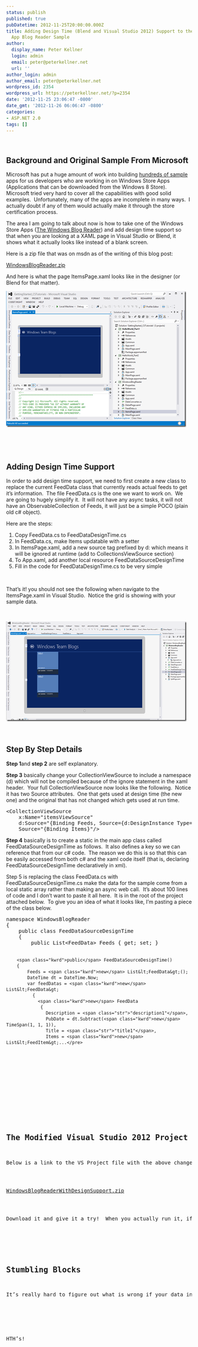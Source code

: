 ```yaml
---
status: publish
published: true
pubDatetime: 2012-11-25T20:00:00.000Z
title: Adding Design Time (Blend and Visual Studio 2012) Support to the Windows Store
  App Blog Reader Sample
author:
  display_name: Peter Kellner
  login: admin
  email: peter@peterkellner.net
  url: ''
author_login: admin
author_email: peter@peterkellner.net
wordpress_id: 2354
wordpress_url: https://peterkellner.net/?p=2354
date: '2012-11-25 23:06:47 -0800'
date_gmt: '2012-11-26 06:06:47 -0800'
categories:
- ASP.NET 2.0
tags: []
---
```

<p>&nbsp;</p>
<h2>Background and Original Sample From Microsoft</h2>
<p>Microsoft has put a huge amount of work into building <a href="http://code.msdn.microsoft.com/windowsapps">hundreds of sample</a> apps for us developers who are working in on Windows Store Apps (Applications that can be downloaded from the Windows 8 Store).  Microsoft tried very hard to cover all the capabilities with good solid examples.  Unfortunately, many of the apps are incomplete in many ways.  I actually doubt if any of them would actually make it through the store certification process.</p>
<p>The area I am going to talk about now is how to take one of the Windows Store Apps (<a href="http://code.msdn.microsoft.com/windowsapps/Getting-started-with-C-and-41e15af5">The Windows Blog Reader</a>) and add design time support so that when you are looking at a XAML page in Visual Studio or Blend, it shows what it actually looks like instead of a blank screen.</p>
<p>Here is a zip file that was on msdn as of the writing of this blog post:</p>
<div id="scid:fb3a1972-4489-4e52-abe7-25a00bb07fdf:46982e7e-0497-42f7-ad80-dd6190662181" class="wlWriterEditableSmartContent" style="float: none; margin: 0px; display: inline; padding: 0px;">
<p><a href="/wp/wp-content/uploads/2012/11/WindowsBlogReader1.zip" target="_blank">WindowsBlogReader.zip</a></p>
</div>
<p>And here is what the page ItemsPage.xaml looks like in the designer (or Blend for that matter).</p>
<p><a href="/wp/wp-content/uploads/2012/11/image13.png"><img style="display: inline; border-width: 0px;" title="image" src="/wp/wp-content/uploads/2012/11/image_thumb12.png" alt="image" width="489" height="370" border="0" /></a></p>
<p>&nbsp;</p>
<p>&nbsp;</p>
<h2>Adding Design Time Support</h2>
<p>In order to add design time support, we need to first create a new class to replace the current FeedData class that currently reads actual feeds to get it’s information.  The file FeedData.cs is the one we want to work on.  We are going to hugely simplify it.  It will not have any async tasks, it will not have an ObservableCollection of Feeds, it will just be a simple POCO (plain old c# object).</p>
<p>Here are the steps:</p>
<ol>
<li>Copy FeedData.cs to FeedDataDesignTime.cs</li>
<li>In FeedData.cs, make Items updatable with a setter</li>
<li>In ItemsPage.xaml, add a new source tag prefixed by d: which means it will be ignored at runtime (add to CollectionsViewSource section)</li>
<li>To App.xaml, add another local resource FeedDataSourceDesignTime</li>
<li>Fill in the code for FeedDataDesignTime.cs to be very simple</li>
</ol>
<p>&nbsp;</p>
<p>That’s it! you should not see the following when navigate to the ItemsPage.xaml in Visual Studio.  Notice the grid is showing with your sample data.</p>
<p>&nbsp;</p>
<p><a href="/wp/wp-content/uploads/2012/11/image14.png"><img style="display: inline; border-width: 0px;" title="image" src="/wp/wp-content/uploads/2012/11/image_thumb13.png" alt="image" width="490" height="272" border="0" /></a></p>
<p>&nbsp;</p>
<h2>Step By Step Details</h2>
<p><strong>Step 1</strong>and <strong>step 2</strong> are self explanatory.</p>
<p><strong>Step 3</strong> basically change your CollectionViewSource to include a namespace (d) which will not be compiled because of the ignore statement in the xaml header.  Your full CollectionViewSource now looks like the following.  Notice it has two Source attributes.  One that gets used at design time (the new one) and the original that has not changed which gets used at run time.</p>
<pre class="csharpcode">&lt;CollectionViewSource
    x:Name=<span class="str">"itemsViewSource"</span>
    d:Source=<span class="str">"{Binding Feeds, Source={d:DesignInstance Type=local:FeedDataSourceDesignTime, IsDesignTimeCreatable=True}}"</span>
    Source=<span class="str">"{Binding Items}"</span>/&gt;</pre>
<p><strong>Step 4</strong> basically is to create a static in the main app class called FeedDataSourceDesignTime as follows.  It also defines a key so we can reference that from our c# code.  The reason we do this is so that this can be easily accessed from both c# and the xaml code itself (that is, declaring FeedDataSourceDesignTime declaratively in xml).</p>
<p>Step 5 is replacing the class FeedData.cs with FeedDataSourceDesignTime.cs make the data for the sample come from a local static array rather than making an async web call.  It’s about 100 lines of code and I don’t want to paste it all here.  It is in the root of the project attached below.  To give you an idea of what it looks like, I’m pasting a piece of the class below.</p>
<pre class="csharpcode"><span class="kwrd">namespace</span> WindowsBlogReader
{
    <span class="kwrd">public</span> <span class="kwrd">class</span> FeedDataSourceDesignTime
    {
        <span class="kwrd">public</span> List&lt;FeedData&gt; Feeds { get; set; }

        <span class="kwrd">public</span> FeedDataSourceDesignTime()
        {
            Feeds = <span class="kwrd">new</span> List&lt;FeedData&gt;();
            DateTime dt = DateTime.Now;
            var feedDatas = <span class="kwrd">new</span> List&lt;FeedData&gt;
              {
                <span class="kwrd">new</span> FeedData
                 {
                   Description = <span class="str">"description1"</span>,
                   PubDate = dt.Subtract(<span class="kwrd">new</span> TimeSpan(1, 1, 1)),
                   Title = <span class="str">"title1"</span>,
                   Items = <span class="kwrd">new</span> List&lt;FeedItem&gt;...</pre>
<p>&nbsp;</p>
<p>&nbsp;</p>
<p>&nbsp;</p>
<h2>The Modified Visual Studio 2012 Project</h2>
<p>Below is a link to the VS Project file with the above changes done.  It also includes the full FeedDataSourceDesignTime class which you will of course need to write yourself for any project.  Give it a try!</p>
<div id="scid:fb3a1972-4489-4e52-abe7-25a00bb07fdf:b9a3fb00-7202-4feb-8b58-deb119dabac5" class="wlWriterEditableSmartContent" style="float: none; margin: 0px; display: inline; padding: 0px;">
<p><a href="/wp/wp-content/uploads/2012/11/WindowsBlogReaderWithDesignSupport.zip" target="_blank">WindowsBlogReaderWithDesignSupport.zip</a></p>
</div>
<p>Download it and give it a try!  When you actually run it, if any of the blog links are down, the await hangs forever so you might want to run it in the debugger to make sure all the links are good (and find the bad ones).</p>
<p>&nbsp;</p>
<h2>Stumbling Blocks</h2>
<p>It’s really hard to figure out what is wrong if your data initialization code in your FeedDataSourceDesignTime.cs data creation is wrong.  For example, I had created a uri as “new Uri(“peter.jpg”); and it took me about 2 hours to figure out that was the problem.  I need a FQDN in front of the the name.  A also at one point had forgotten to new up my List in the constructor of that class and I kept seeing “object null” violation which as happening when I was trying to do an AddRange to the List.  Correct error, but practically impossible to figure out.</p>
<p>&nbsp;</p>
<p>HTH’s!</p>
